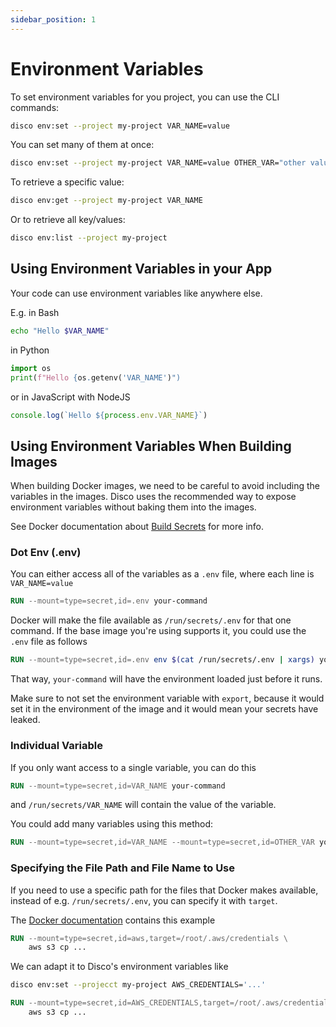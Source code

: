 ```yaml
---
sidebar_position: 1
---
```


# Environment Variables

To set environment variables for you project, you can use the CLI commands:

```bash
disco env:set --project my-project VAR_NAME=value
```

You can set many of them at once:
```bash
disco env:set --project my-project VAR_NAME=value OTHER_VAR="other value"
```

To retrieve a specific value:
```bash
disco env:get --project my-project VAR_NAME
```

Or to retrieve all key/values:
```bash
disco env:list --project my-project
```

## Using Environment Variables in your App

Your code can use environment variables like anywhere else.

E.g. in Bash
```bash
echo "Hello $VAR_NAME"
```
in Python
```python
import os
print(f"Hello {os.getenv('VAR_NAME')")
```
or in JavaScript with NodeJS
```javascript
console.log(`Hello ${process.env.VAR_NAME}`)
```

## Using Environment Variables When Building Images

When building Docker images, we need to be careful to avoid including the variables in the images. Disco uses the recommended way to expose environment variables without baking them into the images.

See Docker documentation about [Build Secrets](https://docs.docker.com/build/building/secrets/) for more info.

### Dot Env (.env)

You can either access all of the variables as a `.env` file, where each line is `VAR_NAME=value`

```Dockerfile
RUN --mount=type=secret,id=.env your-command
```

Docker will make the file available as `/run/secrets/.env` for that one command. If the base image you're using supports it, you could use the `.env` file as follows
```Dockerfile
RUN --mount=type=secret,id=.env env $(cat /run/secrets/.env | xargs) your-command
```

That way, `your-command` will have the environment loaded just before it runs.

Make sure to not set the environment variable with `export`, because it would set it in the environment of the image and it would mean your secrets have leaked.

### Individual Variable

If you only want access to a single variable, you can do this

```Dockerfile
RUN --mount=type=secret,id=VAR_NAME your-command
```

and `/run/secrets/VAR_NAME` will contain the value of the variable.

You could add many variables using this method:
```Dockerfile
RUN --mount=type=secret,id=VAR_NAME --mount=type=secret,id=OTHER_VAR your-command
```

### Specifying the File Path and File Name to Use

If you need to use a specific path for the files that Docker makes available, instead of e.g. `/run/secrets/.env`, you can specify it with `target`.

The [Docker documentation](https://docs.docker.com/build/building/secrets/#target) contains this example
```Dockerfile
RUN --mount=type=secret,id=aws,target=/root/.aws/credentials \
    aws s3 cp ...
```
We can adapt it to Disco's environment variables like
```bash
disco env:set --projecct my-project AWS_CREDENTIALS='...'
```
```Dockerfile
RUN --mount=type=secret,id=AWS_CREDENTIALS,target=/root/.aws/credentials \
    aws s3 cp ...
```
